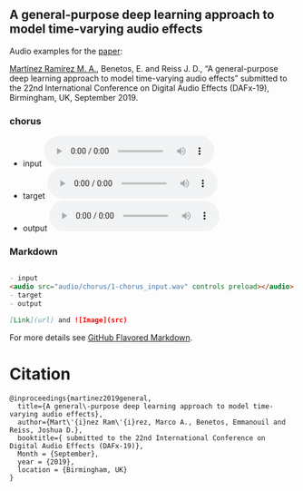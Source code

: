 ## A general-purpose deep learning approach to model time-varying audio effects

Audio examples for the [paper](https://link.for.the.paper):

[Martínez Ramírez M. A.](http://m-marco.com), Benetos, E. and Reiss J. D., “A general-purpose deep learning approach to model time-varying audio effects” submitted to the 22nd International Conference on Digital Audio Effects (DAFx-19), Birmingham, UK, September 2019. 

### chorus


- input
<audio src="/audio/chorus/1-chorus_input.ogg"  controls preload></audio>
- target
<audio src="/audio/chorus/2-chorus_target.mp3" controls preload></audio>
- output
<audio src="/audio/chorus/3-chorus_output.ogg" controls preload></audio>

### Markdown

```markdown

- input
<audio src="audio/chorus/1-chorus_input.wav" controls preload></audio>
- target
- output

[Link](url) and ![Image](src)
```

For more details see [GitHub Flavored Markdown](https://guides.github.com/features/mastering-markdown/).






# Citation

```
@inproceedings{martinez2019general,
  title={A general\-purpose deep learning approach to model time-varying audio effects},
  author={Mart\'{i}nez Ram\'{i}rez, Marco A., Benetos, Emmanouil and Reiss, Joshua D.},
  booktitle={ submitted to the 22nd International Conference on Digital Audio Effects (DAFx-19)},
  Month = {September},
  year = {2019},
  location = {Birmingham, UK}
}

```
